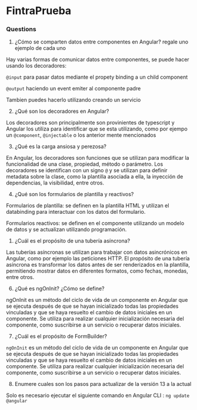 # FintraPrueba

### Questions

1. ¿Cómo se comparten datos entre componentes en Angular? regale uno ejemplo de
   cada uno

Hay varias formas de comunicar datos entre componentes, se puede hacer usando los decoradores:

  `@input` para pasar datos mediante el propety binding a un child component

  `@output` haciendo un event emiter al componente padre

Tambien puedes hacerlo utilizando creando un servicio

2. ¿Qué son los decoradores en Angular?

  Los decoradores son principalmente son provinientes de typescript y Angular los utiliza para identificar que se esta utilizando, como por ejempo un `@component`, `@injectable` o los anterior mente mencionados

3. ¿Qué es la carga ansiosa y perezosa?
   
  En Angular, los decoradores son funciones que se utilizan para modificar la funcionalidad de una clase, propiedad, método o parámetro. Los decoradores se identifican con un signo `@` y se utilizan para definir metadata sobre la clase, como la plantilla asociada a ella, la inyección de dependencias, la visibilidad, entre otros.

4. ¿Qué son los formularios de plantilla y reactivos?

Formularios de plantilla: se definen en la plantilla HTML y utilizan el databinding para interactuar con los datos del formulario.

Formularios reactivos: se definen en el componente utilizando un modelo de datos y se actualizan utilizando programación.

1. ¿Cuál es el propósito de una tubería asíncrona?

  Las tuberías asíncronas se utilizan para trabajar con datos asincrónicos en Angular, como por ejemplo las peticiones HTTP. El propósito de una tubería asíncrona es transformar los datos antes de ser renderizados en la plantilla, permitiendo mostrar datos en diferentes formatos, como fechas, monedas, entre otros.

6. ¿Qué es ngOnInit? ¿Cómo se define?

  ngOnInit es un método del ciclo de vida de un componente en Angular que se ejecuta después de que se hayan inicializado todas las propiedades vinculadas y que se haya resuelto el cambio de datos iniciales en un componente. Se utiliza para realizar cualquier inicialización necesaria del componente, como suscribirse a un servicio o recuperar datos iniciales.

7. ¿Cuál es el propósito de FormBuilder?
  
  `ngOnInit` es un método del ciclo de vida de un componente en Angular que se ejecuta después de que se hayan inicializado todas las propiedades vinculadas y que se haya resuelto el cambio de datos iniciales en un componente. Se utiliza para realizar cualquier inicialización necesaria del componente, como suscribirse a un servicio o recuperar datos iniciales.

8. Enumere cuales son los pasos para actualizar de la versión 13 a la actual

  Solo es necesario ejecutar el siguiente comando en Angular CLI :  `ng update @angular`
